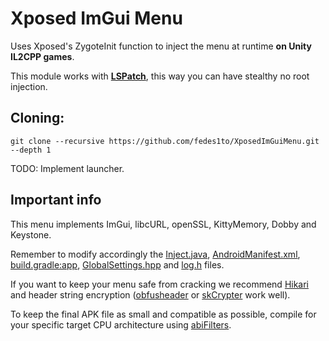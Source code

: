 # Xposed ImGui Menu

Uses Xposed's ZygoteInit function to inject the menu at runtime **on Unity IL2CPP games**.

This module works with **[LSPatch](https://github.com/JingMatrix/LSPatch)**, this way you can have stealthy no root injection.

## Cloning:
```
git clone --recursive https://github.com/fedes1to/XposedImGuiMenu.git --depth 1
```

TODO: Implement launcher.

## Important info
This menu implements ImGui, libcURL, openSSL, KittyMemory, Dobby and Keystone.

Remember to modify accordingly the [Inject.java](https://github.com/fedes1to/XposedImGuiMenu/blob/master/app/src/main/java/org/modfs/xposedmenu/Inject.java), [AndroidManifest.xml](https://github.com/fedes1to/XposedImGuiMenu/blob/master/app/src/main/AndroidManifest.xml), [build.gradle:app](https://github.com/fedes1to/XposedImGuiMenu/blob/master/app/build.gradle), [GlobalSettings.hpp](https://github.com/fedes1to/XposedImGuiMenu/blob/master/app/src/main/cpp/libraries/BNM-Android/include/BNM/UserSettings/GlobalSettings.hpp) and [log.h](https://github.com/fedes1to/XposedImGuiMenu/blob/master/app/src/main/cpp/include/log.h) files.

If you want to keep your menu safe from cracking we recommend [Hikari](https://github.com/61bcdefg/Hikari-LLVM15) and header string encryption ([obfusheader](https://github.com/ac3ss0r/obfusheader.h) or [skCrypter](https://github.com/skadro-official/skCrypter) work well).

To keep the final APK file as small and compatible as possible, compile for your specific target CPU architecture using [abiFilters](https://developer.android.com/ndk/guides/abis).

